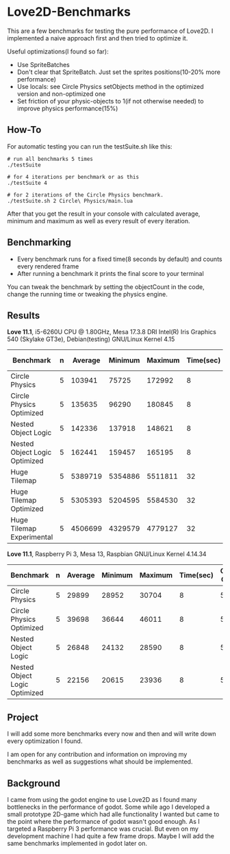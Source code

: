 # Love2D-Benchmarks

This are a few benchmarks for testing the pure performance of Love2D. I implemented a naive approach first and then tried to optimize it.

Useful optimizations(I found so far):
- Use SpriteBatches
- Don't clear that SpriteBatch. Just set the sprites positions(10-20% more performance)
- Use locals: see Circle Physics setObjects method in the optimized version and non-optimized one
- Set friction of your physic-objects to 1(if not otherwise needed) to improve physics performance(15%)
  

## How-To
For automatic testing you can run the testSuite.sh like this: 

    # run all benchmarks 5 times
    ./testSuite
    
    # for 4 iterations per benchmark or as this 
    ./testSuite 4
    
    # for 2 iterations of the Circle Physics benchmark.  
    ./testSuite.sh 2 Circle\ Physics/main.lua 
    
After that you get the result in your console with calculated average, minimum and maximum as well as every result of every iteration.

## Benchmarking
- Every benchmark runs for a fixed time(8 seconds by default) and counts every rendered frame
- After running a benchmark it prints the final score to your terminal

You can tweak the benchmark by setting the objectCount in the code, change the running time or tweaking the physics engine.

## Results

**Love 11.1**, i5-6260U CPU @ 1.80GHz, Mesa 17.3.8 DRI Intel(R) Iris Graphics 540 (Skylake GT3e), Debian(testing) GNU/Linux Kernel 4.15

| Benchmark | n | Average | Minimum | Maximum | Time(sec) | Object Count |
| --- | --- | --- | --- | --- | --- | --- |
| Circle Physics | 5 | 103941 | 75725 | 172992 | 8 | 2000 |
| Circle Physics Optimized | 5 | 135635 | 96290 | 180845 | 8 | 2000 |
| Nested Object Logic | 5 | 142336 | 137918 | 148621 | 8 | 25000 |
| Nested Object Logic Optimized | 5 | 162441 | 159457 | 165195 | 8 | 25000 |
| Huge Tilemap | 5 | 5389719 | 5354886 | 5511811 | 32 | 512x512 |
| Huge Tilemap Optimized | 5 | 5305393 | 5204595 | 5584530 | 32 | 512x512 |
| Huge Tilemap Experimental | 5 | 4506699 | 4329579 | 4779127 | 32 | 512x512 |

**Love 11.1**, Raspberry Pi 3, Mesa 13, Raspbian GNU/Linux Kernel 4.14.34

| Benchmark | n | Average | Minimum | Maximum | Time(sec) | Object Count |
| --- | --- | --- | --- | --- | --- | --- |
| Circle Physics | 5 | 29899 | 28952 | 30704 | 8 | 500 |
| Circle Physics Optimized | 5 | 39698 | 36644 | 46011 | 8 | 500 |
| Nested Object Logic | 5 | 26848 | 24132 | 28590 | 8 | 5000 |
| Nested Object Logic Optimized | 5 | 22156 | 20615 | 23936 | 8 | 5000 |

## Project
I will add some more benchmarks every now and then and will write down every optimization I found.  
  
I am open for any contribution and information on improving my benchmarks as well as suggestions what should be implemented.

## Background
I came from using the godot engine to use Love2D as I found many bottlenecks in the performance of godot. Some while ago I developed a small prototype 2D-game which had alle functionality I wanted but came to the point where the performance of godot wasn't good enough. As I targeted a Raspberry Pi 3 performance was crucial. But even on my development machine I had quite a few frame drops. Maybe I will add the same benchmarks implemented in godot later on.
